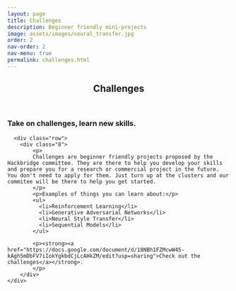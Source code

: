 ```yaml
---
layout: page
title: Challenges
description: Beginner friendly mini-projects
image: assets/images/neural_transfer.jpg
order: 2
nav-order: 2
nav-menu: true
permalink: challenges.html
---
```


<!-- Main -->
<div id="main" class="alt">

<!-- One -->
<section id="one">
	<div class="inner">
		<header class="major">
			<h1>Challenges</h1>
		</header>
        <h3>Take on challenges, learn new skills.</h3> 

      <div class="row"> 
        <div class="8">
            <p>
            Challenges are beginner friendly projects proposed by the Hackbridge committee. They are there to help you develop your skills and prepare you for a research or commercial project in the future. You don't need to apply for them. Just turn up at the clusters and our commitee will be there to help you get started.
            </p>
            <p>Examples of things you can learn about:</p>
            <ul>
              <li>Reinforcement Learning</li>
              <li>Generative Adversarial Networks</li>
              <li>Neural Style Transfer</li>
              <li>Sequential Models</li>
            </ul>
            
            <p><strong><a href="https://docs.google.com/document/d/18NBh1FZMcwW45-kAgh5mDbFV7iIokYgkbdCjLcAHkZM/edit?usp=sharing">Check out the challenges</a></strong>.
            </p>
        </div>
    </div>
  </div>
</section>
